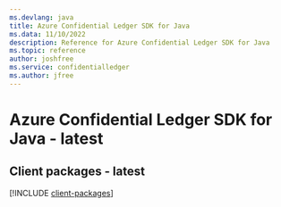 ```yaml
---
ms.devlang: java
title: Azure Confidential Ledger SDK for Java
ms.data: 11/10/2022
description: Reference for Azure Confidential Ledger SDK for Java
ms.topic: reference
author: joshfree
ms.service: confidentialledger
ms.author: jfree
---
```

# Azure Confidential Ledger SDK for Java - latest

## Client packages - latest
[!INCLUDE [client-packages](confidential-ledger-client-index.md)]
